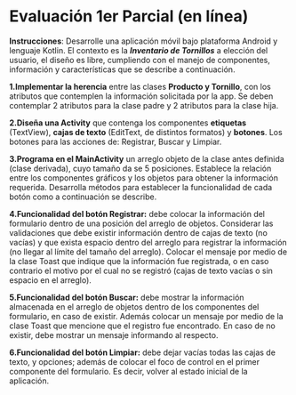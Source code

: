 # Evaluación 1er Parcial (en línea)

**Instrucciones**: Desarrolle una aplicación móvil bajo plataforma Android y lenguaje Kotlin. El contexto es la ***Inventario de Tornillos*** a elección del usuario, el diseño es libre, cumpliendo con el manejo de componentes, información y características que se describe a continuación.

**1.Implementar la herencia** entre las clases **Producto y Tornillo**, con los atributos que contemplen la información solicitada por la app. Se deben contemplar 2 atributos para la clase padre y 2 atributos para la clase hija.

**2.Diseña una Activity** que contenga los componentes **etiquetas** (TextView), **cajas de texto** (EditText, de distintos formatos) y **botones**. Los botones para las acciones de: Registrar, Buscar y Limpiar. 

**3.Programa en el MainActivity** un arreglo objeto de la clase antes definida (clase derivada), cuyo tamaño da se 5 posiciones. Establece la relación entre los componentes gráficos y los objetos para obtener la información requerida. Desarrolla métodos para establecer la funcionalidad de cada botón como a continuación se describe.

**4.Funcionalidad del botón Registrar:** debe colocar la información del formulario dentro de una posición del arreglo de objetos. Considerar las validaciones que debe existir información dentro de cajas de texto (no vacías) y que exista espacio dentro del arreglo para registrar la información (no llegar al límite del tamaño del arreglo).  Colocar el mensaje por medio de la clase Toast que indique que la información fue registrada, o en caso contrario el motivo por el cual no se registró (cajas de texto vacías o sin espacio en el arreglo).

**5.Funcionalidad del botón Buscar:** debe mostrar la información almacenada en el arreglo de objetos dentro de los componentes del formulario, en caso de existir. Además colocar un mensaje por medio de la clase Toast que mencione que el registro fue encontrado. En caso de no existir, debe mostrar un mensaje informando al respecto.

**6.Funcionalidad del botón Limpiar:** debe dejar vacías todas las cajas de texto, y opciones; además de colocar el foco de control en el primer componente del formulario. Es decir, volver al estado inicial de la aplicación.
